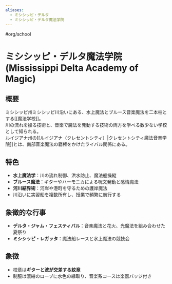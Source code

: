 ```yaml
---
aliases:
  - ミシシッピ・デルタ
  - ミシシッピ・デルタ魔法学院
---
```


#org/school 
# ミシシッピ・デルタ魔法学院 (Mississippi Delta Academy of Magic)

## 概要
ミシシッピ州ミシシッピ川沿いにある、水上魔法とブルース音楽魔法を二本柱とする[[魔法学校]]。  
川の流れを操る技術と、音楽で魔法を発動する技術の両方を学べる数少ない学校として知られる。  
ルイジアナ州の[[ルイジアナ（クレセントシティ）|クレセントシティ魔法音楽学院]]とは、南部音楽魔法の覇権をかけたライバル関係にある。

## 特色
- **水上魔法学**：川の流れ制御、洪水防止、魔法船操縦  
- **ブルース魔法**：ギターやハーモニカによる呪文発動と感情魔法  
- **河川結界術**：河岸や港町を守るための護岸魔法  
- 川沿いに実習船を複数所有し、授業で頻繁に航行する

## 象徴的な行事
- **デルタ・ジャム・フェスティバル**：音楽魔法と花火、光魔法を組み合わせた夏祭り  
- **ミシシッピ・レガッタ**：魔法船レースと水上魔法の競技会

## 象徴
- 校章は**ギターと波が交差する紋章**
- 制服は濃紺のローブに水色の縁取り、音楽系コースは楽器バッジ付き
